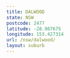 ```yaml
---
title: DALWOOD
state: NSW
postcode: 2477
latitude: -28.907675
longitude: 153.427314
url: /nsw/dalwood/
layout: suburb
---
```

